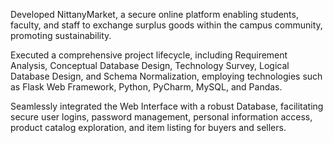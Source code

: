 Developed NittanyMarket, a secure online platform enabling students, faculty, and staff to exchange surplus goods within the campus community, promoting sustainability.

Executed a comprehensive project lifecycle, including Requirement Analysis, Conceptual Database Design, Technology Survey, Logical Database Design, and Schema Normalization, employing technologies such as Flask Web Framework, Python, PyCharm, MySQL, and Pandas.

Seamlessly integrated the Web Interface with a robust Database, facilitating secure user logins, password management, personal information access, product catalog exploration, and item listing for buyers and sellers.
